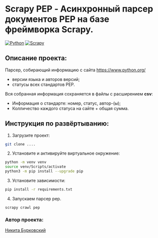 # Scrapy PEP - Асинхронный парсер документов PEP на базе фреймворка Scrapy.

[![Python](https://img.shields.io/badge/-Python-464646?style=flat&logo=Python&logoColor=ffffff&color=013220)](https://www.python.org/)
[![Scrapy](https://img.shields.io/badge/-Scrapy-464646?style=flat&logo=Scrapy&logoColor=ffffff&color=013220)](https://scrapy.org/)

## Описание проекта:

Парсер, собирающий информацию с сайта https://www.python.org/
- версии языка и авторов версий;
- статусы всех стандартов PEP.

Вся собранная информация сохраняется в файлы с расширением **csv**:
- Информация о стандарте: номер, статус, автор-(ы);
- Колличество каждого статуса на сайте + общая сумма.

## Инструкция по развёртыванию:
1. Загрузите проект:
```bash
git clone ....
```
2. Установите и активируйте виртуальное окружение:
```bash
python -m venv venv
source venv/Scripts/activate
python3 -m pip install --upgrade pip
```
3. Установите зависимости:
```bash
pip install -r requirements.txt
```
4. Запускаем парсер pep.
```
scrapy crawl pep
```


### Автор проекта:
[Никита Бурковский](https://gitlab.com/izida)
